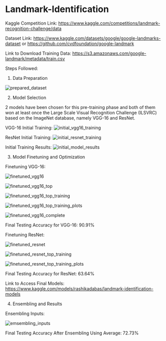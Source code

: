 # Landmark-Identification
Kaggle Competition Link: https://www.kaggle.com/competitions/landmark-recognition-challenge/data

Dataset Link: https://www.kaggle.com/datasets/google/google-landmarks-dataset or https://github.com/cvdfoundation/google-landmark

Link to Download Training Data: https://s3.amazonaws.com/google-landmark/metadata/train.csv

Steps Followed:
1. Data Preparation

![prepared_dataset](https://github.com/rashika-dabas/Landmark-Identification/assets/77570881/0e03ef65-d908-49f8-b772-6714006c43f0)

2. Model Selection

2 models have been chosen for this pre-training phase and both of them won at least once the Large Scale Visual Recognition Challenge (ILSVRC) based on the ImageNet database, namely VGG-16 and ResNet.

VGG-16 Initial Training:
![initial_vgg16_training](https://github.com/rashika-dabas/Landmark-Identification/assets/77570881/6f9d9ac2-f46a-4e60-b216-456ac036b488)

ResNet Initial Training:
![initial_resnet_training](https://github.com/rashika-dabas/Landmark-Identification/assets/77570881/44af936b-2738-447b-bbec-d70fa0459bd2)

Initial Training Results:
![initial_model_results](https://github.com/rashika-dabas/Landmark-Identification/assets/77570881/49006564-f0ca-4702-ab76-00fcc1004e05)

3. Model Finetuning and Optimization

Finetuning VGG-16:

![finetuned_vgg16](https://github.com/rashika-dabas/Landmark-Identification/assets/77570881/d444cfa2-f157-45ad-92fd-b2fb8350eeff)

![finetuned_vgg16_top](https://github.com/rashika-dabas/Landmark-Identification/assets/77570881/9e342b6d-f4b8-4496-a188-493b7931af8e)

![finetuned_vgg16_top_training](https://github.com/rashika-dabas/Landmark-Identification/assets/77570881/1ec7f00c-1ab9-4050-a74a-8e5f8a22c492)

![finetuned_vgg16_top_training_plots](https://github.com/rashika-dabas/Landmark-Identification/assets/77570881/2867fcc3-3057-44e4-a150-0428e23fd759)

![finetuned_vgg16_complete](https://github.com/rashika-dabas/Landmark-Identification/assets/77570881/6f120750-af3c-41a9-8db9-5aca65a8e829)

Final Testing Accuracy for VGG-16: 90.91%

Finetuning ResNet:

![finetuned_resnet](https://github.com/rashika-dabas/Landmark-Identification/assets/77570881/63161388-48b1-459d-8f4e-cd0ab05624c0)

![finetuned_resnet_top_training](https://github.com/rashika-dabas/Landmark-Identification/assets/77570881/354a66f8-94b8-41fc-98e5-49f45c95dd6c)

![finetuned_resnet_top_training_plots](https://github.com/rashika-dabas/Landmark-Identification/assets/77570881/1062917b-a34d-4671-b75b-25719a23b8ab)

Final Testing Accuracy for ResNet: 63.64%

Link to Access Final Models: https://www.kaggle.com/models/rashikadabas/landmark-identification-models

4. Ensembling and Results

Ensembling Inputs:

![emsembling_inputs](https://github.com/rashika-dabas/Landmark-Identification/assets/77570881/b01f2462-c8ac-43c4-a1a3-fbc6ef0c8c37)

Final Testing Accuracy After Ensembling Using Average: 72.73%
